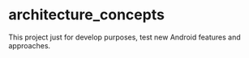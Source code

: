# architecture_concepts
This project just for develop purposes, test new Android features and approaches.
